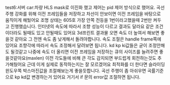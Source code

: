 test6:서버 car:차량
HLS mask로 이진화 했고 제어는 pid 제어 방식으로 했어요.
곡선 주행 강화를 위해 이전 프레임들을 저장하고 차선이 안보이면 이전 프레임을 바탕으로 움직이게 해뒀어요
조명 상태는 605호 가장 안쪽 전등을 1번이라고했을때 2번만 켜두고 진행했습니다.
인터넷의 속도에 따라서 조향 성능이 다르고 결과도 달라요 같은 조건이더라도 될때도 있고 안될때도 있어요
3d프린트 결과물 오면 속도 더 높여서 해보면 좋을것 같아요 그 전엔 속도 좀 낮게해서 돌려야합니다.
속도 조절은 handle frame쪽에 있어요 조향각에 따라서 속도 조정해서 달려보면 됩니다.
kd kp ki값들은 굳이 조정안해도 될것같고 나중에 속도 더 올리면 이전 프레임을 저장하는 큐의 사이즈를 늘려주면 좋을것같아요(maxlen)
이전 각도들에 비해 큰 각도 감지되면 부드럽게 회전하는것도 추가해뒀어요 근데 이게 실제로 동작하는지는 잘 모르겠어요
최적화를 더 한다면 슬라이딩 윈도우쪽 박스마진값을 조절해보는게 좋을듯합니다.
곡선 주행이 좀 아쉬우면 곡률기준으로 kp kd값 변경하는거 있어요 거기서 if 문의 error값 조절하면 됩니다.
